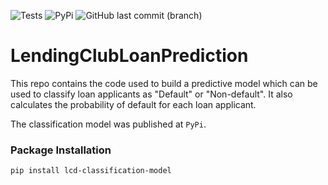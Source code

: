 ![Tests](https://github.com/chineidu/LendingClubLoanPrediction/actions/workflows/tests.yml/badge.svg)
![PyPi](https://img.shields.io/pypi/v/lcd-classification-model?color=green&style=plastic)
![GitHub last commit (branch)](https://img.shields.io/github/last-commit/Chineidu/LendingClubLoanPrediction/main?style=for-the-badge)

# LendingClubLoanPrediction
This repo contains the code used to build a predictive model which can be used to classify loan applicants as "Default" or "Non-default".
It also calculates the probability of default for each loan applicant.

The classification model was published at `PyPi`.

### Package Installation
```console
pip install lcd-classification-model
```
